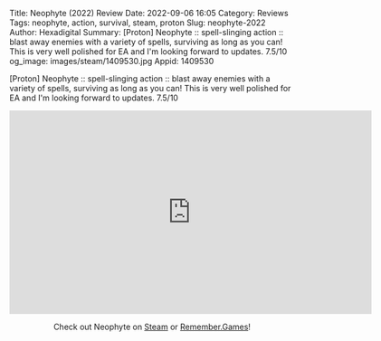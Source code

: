 Title: Neophyte (2022) Review
Date: 2022-09-06 16:05
Category: Reviews
Tags: neophyte, action, survival, steam, proton
Slug: neophyte-2022
Author: Hexadigital
Summary: [Proton] Neophyte :: spell-slinging action :: blast away enemies with a variety of spells, surviving as long as you can! This is very well polished for EA and I'm looking forward to updates. 7.5/10
og_image: images/steam/1409530.jpg
Appid: 1409530

[Proton] Neophyte :: spell-slinging action :: blast away enemies with a variety of spells, surviving as long as you can! This is very well polished for EA and I'm looking forward to updates. 7.5/10

<center><iframe src="https://www.youtube.com/embed/rtf-xE4sxxs?feature=oembed" allow="accelerometer; autoplay; encrypted-media; gyroscope; picture-in-picture" width="640" height="360" frameborder="0"></iframe>

Check out Neophyte on [Steam](https://store.steampowered.com/app/1409530/?curator_clanid=34633900) or [Remember.Games](https://remember.games/game/6517/neophyte/)!</center>